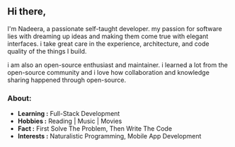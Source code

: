 ## Hi there,
I'm Nadeera, a passionate self-taught developer. my passion for software lies with dreaming up ideas and making them come true with elegant interfaces. i take great care in the experience, architecture, and code quality of the things I build.

i am also an open-source enthusiast and maintainer. i learned a lot from the open-source community and i love how collaboration and knowledge sharing happened through open-source.


### About: 

-  **Learning :** Full-Stack Development
-  **Hobbies :** Reading | Music | Movies  
-  **Fact :** First Solve The Problem, Then Write The Code
-  **Interests :** Naturalistic Programming, Mobile App Development

